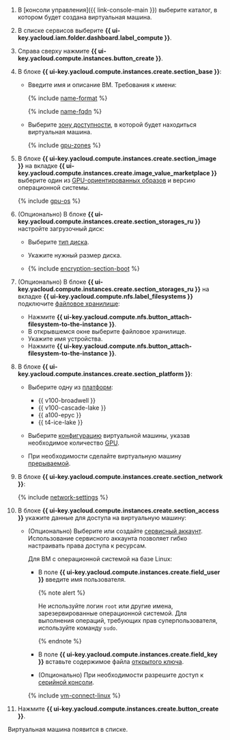 1. В [консоли управления]({{ link-console-main }}) выберите каталог, в котором будет создана виртуальная машина.
1. В списке сервисов выберите **{{ ui-key.yacloud.iam.folder.dashboard.label_compute }}**.
1. Справа сверху нажмите **{{ ui-key.yacloud.compute.instances.button_create }}**.
1. В блоке **{{ ui-key.yacloud.compute.instances.create.section_base }}**:
    * Введите имя и описание ВМ. Требования к имени:

        {% include [name-format](../../name-format.md) %}

        {% include [name-fqdn](../name-fqdn.md) %}

    * Выберите [зону доступности](../../../overview/concepts/geo-scope.md), в которой будет находиться виртуальная машина.

      
      {% include [gpu-zones](../gpu-zones.md) %}
      


1. В блоке **{{ ui-key.yacloud.compute.instances.create.section_image }}** на вкладке **{{ ui-key.yacloud.compute.instances.create.image_value_marketplace }}** выберите один из [GPU-ориентированных образов](/marketplace?search=gpu) и версию операционной системы.

    {% include [gpu-os](../gpu-os.md) %}

1. (Опционально) В блоке **{{ ui-key.yacloud.compute.instances.create.section_storages_ru }}** настройте загрузочный диск:
    * Выберите [тип диска](../../../compute/concepts/disk.md#disks_types).
    * Укажите нужный размер диска.

    
    * {% include [encryption-section-boot](../../../_includes/compute/encryption-section-boot.md) %}



1. (Опционально) В блоке **{{ ui-key.yacloud.compute.instances.create.section_storages_ru }}** на вкладке **{{ ui-key.yacloud.compute.nfs.label_filesystems }}** подключите [файловое хранилище](../../../compute/concepts/filesystem.md):

     * Нажмите **{{ ui-key.yacloud.compute.nfs.button_attach-filesystem-to-the-instance }}**.
     * В открывшемся окне выберите файловое хранилище.
     * Укажите имя устройства.
     * Нажмите **{{ ui-key.yacloud.compute.nfs.button_attach-filesystem-to-the-instance }}**.


1. В блоке **{{ ui-key.yacloud.compute.instances.create.section_platform }}**:
    * Выберите одну из [платформ](../../../compute/concepts/vm-platforms.md#gpu-platforms):

      
      * {{ v100-broadwell }}
      * {{ v100-cascade-lake }}
      * {{ a100-epyc }}
      * {{ t4-ice-lake }}
      
      
       
    * Выберите [конфигурацию](../../../compute/concepts/gpus.md#config) виртуальной машины, указав необходимое количество [GPU](../../../glossary/gpu.md).
    * При необходимости сделайте виртуальную машину [прерываемой](../../../compute/concepts/preemptible-vm.md).


1. В блоке **{{ ui-key.yacloud.compute.instances.create.section_network }}**:

    {% include [network-settings](../../../_includes/compute/network-settings.md) %}

1. В блоке **{{ ui-key.yacloud.compute.instances.create.section_access }}** укажите данные для доступа на виртуальную машину:
    * (Опционально) Выберите или создайте [сервисный аккаунт](../../../iam/concepts/index.md#sa). Использование сервисного аккаунта позволяет гибко настраивать права доступа к ресурсам.

        Для ВМ с операционной системой на базе Linux:
        * В поле **{{ ui-key.yacloud.compute.instances.create.field_user }}** введите имя пользователя.

          {% note alert %}

          Не используйте логин `root` или другие имена, зарезервированные операционной системой. Для выполнения операций, требующих прав суперпользователя, используйте команду `sudo`.

          {% endnote %}

        * В поле **{{ ui-key.yacloud.compute.instances.create.field_key }}** вставьте содержимое файла [открытого ключа](../../../compute/operations/vm-connect/ssh.md#creating-ssh-keys).

        * (Опционально) При необходимости разрешите доступ к [серийной консоли](../../../compute/operations/index.md#serial-console).

        {% include [vm-connect-linux](../../../_includes/vm-connect-linux.md) %}

1. Нажмите **{{ ui-key.yacloud.compute.instances.create.button_create }}**.

Виртуальная машина появится в списке.
